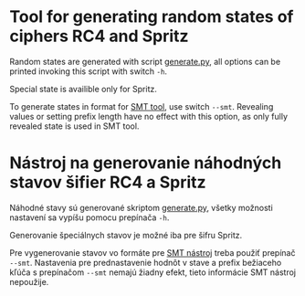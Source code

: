 # Tool for generating random states of ciphers RC4 and Spritz
Random states are generated with script [generate.py](./generate.py), all options can be printed invoking this script with switch ```-h```.

Special state is availible only for Spritz.

To generate states in format for [SMT tool](../smt), use switch ```--smt```. Revealing values or setting prefix length have no effect with this option, as only fully revealed state is used in SMT tool.

# Nástroj na generovanie náhodných stavov šifier RC4 a Spritz
Náhodné stavy sú generované skriptom [generate.py](./generate.py), všetky možnosti nastavení sa vypíšu pomocu prepínača ```-h```.

Generovanie špeciálnych stavov je možné iba pre šifru Spritz.

Pre vygenerovanie stavov vo formáte pre [SMT nástroj](../smt) treba použiť prepínač ```--smt```. Nastavenia pre prednastavenie hodnôt v stave a prefix bežiaceho kľúča s prepínačom ```--smt``` nemajú žiadny efekt, tieto informácie SMT nástroj nepoužije.
